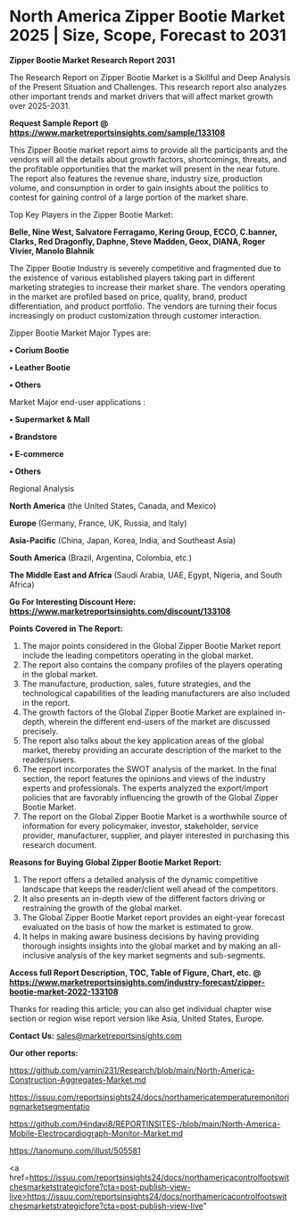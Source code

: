 # North America Zipper Bootie Market 2025 | Size, Scope, Forecast to 2031

<strong>Zipper Bootie Market Research Report 2031</strong>

The Research Report on Zipper Bootie Market is a Skillful and Deep Analysis of the Present Situation and Challenges. This research report also analyzes other important trends and market drivers that will affect market growth over 2025-2031.

<strong>Request Sample Report @ <a href=https://www.marketreportsinsights.com/sample/133108>https://www.marketreportsinsights.com/sample/133108</a></strong>

This Zipper Bootie market report aims to provide all the participants and the vendors will all the details about growth factors, shortcomings, threats, and the profitable opportunities that the market will present in the near future. The report also features the revenue share, industry size, production volume, and consumption in order to gain insights about the politics to contest for gaining control of a large portion of the market share.

Top Key Players in the Zipper Bootie Market:

<strong>Belle, Nine West, Salvatore Ferragamo, Kering Group, ECCO, C.banner, Clarks, Red Dragonfly, Daphne, Steve Madden, Geox, DIANA, Roger Vivier, Manolo Blahnik</strong>

The Zipper Bootie Industry is severely competitive and fragmented due to the existence of various established players taking part in different marketing strategies to increase their market share. The vendors operating in the market are profiled based on price, quality, brand, product differentiation, and product portfolio. The vendors are turning their focus increasingly on product customization through customer interaction.

Zipper Bootie Market Major Types are:

<strong>• Corium Bootie

• Leather Bootie

• Others</strong>

Market Major end-user applications :

<strong>• Supermarket & Mall

• Brandstore

• E-commerce

• Others</strong>

Regional Analysis

</u><strong><b>North America</b></strong> (the United States, Canada, and Mexico)

<strong><b>Europe </b></strong>(Germany, France, UK, Russia, and Italy)

<strong><b>Asia-Pacific</b></strong> (China, Japan, Korea, India, and Southeast Asia)

<strong><b>South America</b></strong> (Brazil, Argentina, Colombia, etc.)

<strong><b>The Middle East and Africa</b></strong> (Saudi Arabia, UAE, Egypt, Nigeria, and South Africa)

<strong>Go For Interesting Discount Here: <a href=https://www.marketreportsinsights.com/discount/133108>https://www.marketreportsinsights.com/discount/133108</a></strong>

<strong>Points Covered in The Report:</strong>
<ol>
  <li>The major points considered in the Global Zipper Bootie Market report include the leading competitors operating in the global market.</li>
  <li>The report also contains the company profiles of the players operating in the global market.</li>
  <li>The manufacture, production, sales, future strategies, and the technological capabilities of the leading manufacturers are also included in the report.</li>
  <li>The growth factors of the Global Zipper Bootie Market are explained in-depth, wherein the different end-users of the market are discussed precisely.</li>
  <li>The report also talks about the key application areas of the global market, thereby providing an accurate description of the market to the readers/users.</li>
  <li>The report incorporates the SWOT analysis of the market. In the final section, the report features the opinions and views of the industry experts and professionals. The experts analyzed the export/import policies that are favorably influencing the growth of the Global Zipper Bootie Market.</li>
  <li>The report on the Global Zipper Bootie Market is a worthwhile source of information for every policymaker, investor, stakeholder, service provider, manufacturer, supplier, and player interested in purchasing this research document.</li>
</ol>
<strong>Reasons for Buying Global Zipper Bootie Market Report:</strong>

<ol>
  <li>The report offers a detailed analysis of the dynamic competitive landscape that keeps the reader/client well ahead of the competitors.</li>
  <li>It also presents an in-depth view of the different factors driving or restraining the growth of the global market.</li>
  <li>The Global Zipper Bootie Market report provides an eight-year forecast evaluated on the basis of how the market is estimated to grow.</li>
  <li>It helps in making aware business decisions by having providing thorough insights insights into the global market and by making an all-inclusive analysis of the key market segments and sub-segments.</li>
</ol>
<strong>Access full Report Description, TOC, Table of Figure, Chart, etc. @ <a href=https://www.marketreportsinsights.com/industry-forecast/zipper-bootie-market-2022-133108>https://www.marketreportsinsights.com/industry-forecast/zipper-bootie-market-2022-133108</a></strong>


Thanks for reading this article; you can also get individual chapter wise section or region wise report version like Asia, United States, Europe.

<strong>Contact Us:</strong>
sales@marketreportsinsights.com

<strong>Our other reports:</strong>

<a href=https://github.com/yamini231/Research/blob/main/North-America-Construction-Aggregates-Market.md>https://github.com/yamini231/Research/blob/main/North-America-Construction-Aggregates-Market.md</a>

<a href=https://issuu.com/reportsinsights24/docs/northamericatemperaturemonitoringmarketsegmentatio>https://issuu.com/reportsinsights24/docs/northamericatemperaturemonitoringmarketsegmentatio</a>

<a href=https://github.com/Hindavi8/REPORTINSITES-/blob/main/North-America-Mobile-Electrocardiograph-Monitor-Market.md>https://github.com/Hindavi8/REPORTINSITES-/blob/main/North-America-Mobile-Electrocardiograph-Monitor-Market.md</a>

<a href=https://tanomuno.com/illust/505581>https://tanomuno.com/illust/505581</a>

<a href=https://issuu.com/reportsinsights24/docs/northamericacontrolfootswitchesmarketstrategicfore?cta=post-publish-view-live>https://issuu.com/reportsinsights24/docs/northamericacontrolfootswitchesmarketstrategicfore?cta=post-publish-view-live</a>"
